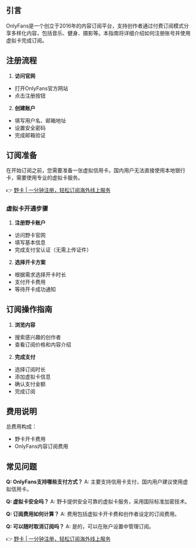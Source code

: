 ## 引言

OnlyFans是一个创立于2016年的内容订阅平台，支持创作者通过付费订阅模式分享多样化内容，包括音乐、健身、摄影等。本指南将详细介绍如何注册账号并使用虚拟卡完成订阅。

## 注册流程

1. **访问官网**
- 打开OnlyFans官方网站
- 点击注册按钮

2. **创建账户**
- 填写用户名、邮箱地址
- 设置安全密码
- 完成邮箱验证

## 订阅准备

在开始订阅之前，您需要准备一张虚拟信用卡。国内用户无法直接使用本地银行卡，需要使用专业的虚拟卡服务。

👉 [野卡 | 一分钟注册，轻松订阅海外线上服务](https://bit.ly/bewildcard)

### 虚拟卡开通步骤

1. **注册野卡账户**
- 访问野卡官网
- 填写基本信息
- 完成支付宝认证（无需上传证件）

2. **选择开卡方案**
- 根据需求选择开卡时长
- 支付开卡费用
- 等待开卡成功通知

## 订阅操作指南

1. **浏览内容**
- 搜索感兴趣的创作者
- 查看订阅价格和内容介绍

2. **完成支付**
- 选择订阅时长
- 添加虚拟卡信息
- 确认支付金额
- 完成订阅

## 费用说明

总费用构成：
- 野卡开卡费用
- OnlyFans内容订阅费用

## 常见问题

**Q: OnlyFans支持哪些支付方式？**
A: 主要支持信用卡支付，国内用户建议使用虚拟信用卡。

**Q: 虚拟卡安全吗？**
A: 野卡提供安全可靠的虚拟卡服务，采用国际标准加密技术。

**Q: 订阅费用如何计算？**
A: 费用包括虚拟卡开卡费和创作者设定的订阅费用。

**Q: 可以随时取消订阅吗？**
A: 是的，可以在账户设置中管理订阅。

👉 [野卡 | 一分钟注册，轻松订阅海外线上服务](https://bit.ly/bewildcard)